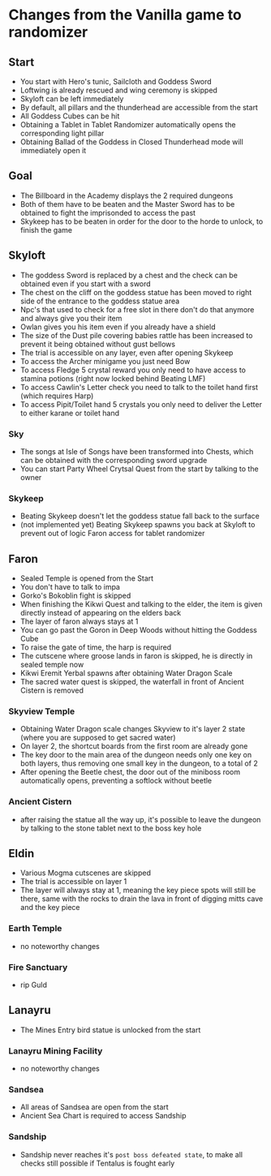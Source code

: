 # Changes from the Vanilla game to randomizer
## Start
- You start with Hero's tunic, Sailcloth and Goddess Sword
- Loftwing is already rescued and wing ceremony is skipped
- Skyloft can be left immediately
- By default, all pillars and the thunderhead are accessible from the start
- All Goddess Cubes can be hit
- Obtaining a Tablet in Tablet Randomizer automatically opens the corresponding light pillar
- Obtaining Ballad of the Goddess in Closed Thunderhead mode will immediately open it
## Goal
- The Billboard in the Academy displays the 2 required dungeons
- Both of them have to be beaten and the Master Sword has to be obtained to fight the imprisonded to access the past
- Skykeep has to be beaten in order for the door to the horde to unlock, to finish the game
## Skyloft
- The goddess Sword is replaced by a chest and the check can be obtained even if you start with a sword
- The chest on the cliff on the goddess statue has been moved to right side of the entrance to the goddess statue area
- Npc's that used to check for a free slot in there don't do that anymore and always give you their item
- Owlan gives you his item even if you already have a shield
- The size of the Dust pile covering babies rattle has been increased to prevent it being obtained without gust bellows
- The trial is accessible on any layer, even after opening Skykeep
- To access the Archer minigame you just need Bow
- To access Fledge 5 crystal reward you only need to have access to stamina potions (right now locked behind Beating LMF)
- To access Cawlin's Letter check you need to talk to the toilet hand first (which requires Harp)
- To access Pipit/Toilet hand 5 crystals you only need to deliver the Letter to either karane or toilet hand
### Sky
- The songs at Isle of Songs have been transformed into Chests, which can be obtained with the corresponding sword upgrade
- You can start Party Wheel Crytsal Quest from the start by talking to the owner
### Skykeep
- Beating Skykeep doesn't let the goddess statue fall back to the surface
- (not implemented yet) Beating Skykeep spawns you back at Skyloft to prevent out of logic Faron access for tablet randomizer
## Faron
- Sealed Temple is opened from the Start
- You don't have to talk to impa
- Gorko's Bokoblin fight is skipped
- When finishing the Kikwi Quest and talking to the elder, the item is given directly instead of appearing on the elders back
- The layer of faron always stays at 1
- You can go past the Goron in Deep Woods without hitting the Goddess Cube
- To raise the gate of time, the harp is required
- The cutscene where groose lands in faron is skipped, he is directly in sealed temple now
- Kikwi Eremit Yerbal spawns after obtaining Water Dragon Scale
- The sacred water quest is skipped, the waterfall in front of Ancient Cistern is removed
### Skyview Temple
- Obtaining Water Dragon scale changes Skyview to it's layer 2 state (where you are supposed to get sacred water)
- On layer 2, the shortcut boards from the first room are already gone
- The key door to the main area of the dungeon needs only one key on both layers, thus removing one small key in the dungeon, to a total of 2
- After opening the Beetle chest, the door out of the miniboss room automatically opens, preventing a softlock without beetle
### Ancient Cistern
- after raising the statue all the way up, it's possible to leave the dungeon by talking to the stone tablet next to the boss key hole
## Eldin
- Various Mogma cutscenes are skipped
- The trial is accessible on layer 1
- The layer will always stay at 1, meaning the key piece spots will still be there, same with the rocks to drain the lava in front of digging mitts cave and the key piece
### Earth Temple
- no noteworthy changes
### Fire Sanctuary
- rip Guld
## Lanayru
- The Mines Entry bird statue is unlocked from the start
### Lanayru Mining Facility
- no noteworthy changes
### Sandsea
- All areas of Sandsea are open from the start
- Ancient Sea Chart is required to access Sandship
### Sandship
- Sandship never reaches it's `post boss defeated state`, to make all checks still possible if Tentalus is fought early
